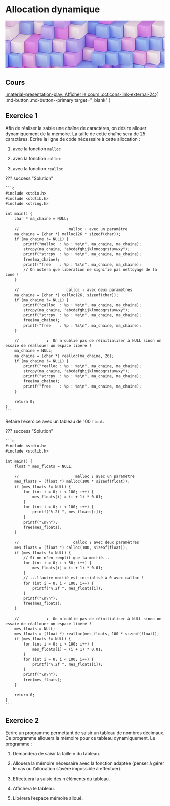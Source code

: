 # Allocation dynamique

![cubes](../images/illustration/cubes.jpg)

## Cours

[:material-presentation-play: Afficher le cours :octicons-link-external-24:](https://slides.com/redmo53/optimiser-la-memoire/fullscreen){ .md-button .md-button--primary target="_blank" }

## Exercice 1

Afin de réaliser la saisie une chaîne de caractères, on désire allouer dynamiquement de la mémoire. La taille de cette chaîne sera de 25 caractères. Ecrire la ligne de code nécessaire à cette allocation :

1. avec la fonction `malloc`
 
2. avec la fonction `calloc`
        
3. avec la fonction `realloc`

??? success "Solution"

    ```c
    #include <stdio.h>
    #include <stdlib.h>
    #include <string.h>

    int main() {
        char * ma_chaine = NULL;

        //                      malloc ↓ avec un paramètre
        ma_chaine = (char *) malloc(26 * sizeof(char));
        if (ma_chaine != NULL) {
            printf("malloc  : %p : %s\n", ma_chaine, ma_chaine);
            strcpy(ma_chaine, "abcdefghijklmnopqrstuvwxy");
            printf("strcpy  : %p : %s\n", ma_chaine, ma_chaine);
            free(ma_chaine);
            printf("free    : %p : %s\n", ma_chaine, ma_chaine);
            // On notera que libération ne signifie pas nettoyage de la zone !
        }

        //                     calloc ↓ avec deux paramètres
        ma_chaine = (char *) calloc(26, sizeof(char));
        if (ma_chaine != NULL) {
            printf("calloc  : %p : %s\n", ma_chaine, ma_chaine);
            strcpy(ma_chaine, "abcdefghijklmnopqrstuvwxy");
            printf("strcpy  : %p : %s\n", ma_chaine, ma_chaine);
            free(ma_chaine);
            printf("free    : %p : %s\n", ma_chaine, ma_chaine);
        }

        //            ↓  On n'oublie pas de réinitialiser à NULL sinon on essaie de réallouer un espace libéré !
        ma_chaine = NULL;
        ma_chaine = (char *) realloc(ma_chaine, 26);
        if (ma_chaine != NULL) {
            printf("realloc : %p : %s\n", ma_chaine, ma_chaine);
            strcpy(ma_chaine, "abcdefghijklmnopqrstuvwxy");
            printf("strcpy  : %p : %s\n", ma_chaine, ma_chaine);
            free(ma_chaine);
            printf("free    : %p : %s\n", ma_chaine, ma_chaine);
        }

        return 0;
    }
    ```

Refaire l’exercice avec un tableau de 100 `float`.

??? success "Solution"

    ```c
    #include <stdio.h>
    #include <stdlib.h>

    int main() {
        float * mes_floats = NULL;

        //                         malloc ↓ avec un paramètre
        mes_floats = (float *) malloc(100 * sizeof(float));
        if (mes_floats != NULL) {
            for (int i = 0; i < 100; i++) {
                mes_floats[i] = (i + 1) * 0.01;
            }
            for (int i = 0; i < 100; i++) {
                printf("%.2f ", mes_floats[i]);
            }
            printf("\n\n");
            free(mes_floats);
        }

        //                        calloc ↓ avec deux paramètres
        mes_floats = (float *) calloc(100, sizeof(float));
        if (mes_floats != NULL) {
            // Si on n'en remplit que la moitié...
            for (int i = 0; i < 50; i++) {
                mes_floats[i] = (i + 1) * 0.01;
            }
            // ...l'autre moitié est initialisé à 0 avec calloc !
            for (int i = 0; i < 100; i++) {
                printf("%.2f ", mes_floats[i]);
            }
            printf("\n\n");
            free(mes_floats);
        }

        //            ↓  On n'oublie pas de réinitialiser à NULL sinon on essaie de réallouer un espace libéré !
        mes_floats = NULL;
        mes_floats = (float *) realloc(mes_floats, 100 * sizeof(float));
        if (mes_floats != NULL) {
            for (int i = 0; i < 100; i++) {
                mes_floats[i] = (i + 1) * 0.01;
            }
            for (int i = 0; i < 100; i++) {
                printf("%.2f ", mes_floats[i]);
            }
            printf("\n\n");
            free(mes_floats);
        }

        return 0;
    }
    ```

## Exercice 2

Ecrire un programme permettant de saisir un tableau de nombres décimaux. Ce programme allouera la mémoire pour ce tableau dynamiquement. Le programme :

1. Demandera de saisir la taille n du tableau.

2. Allouera la mémoire nécessaire avec la fonction adaptée (penser à gérer le cas ou l’allocation s’avère impossible à effectuer).

3. Effectuera la saisie des n éléments du tableau.

4. Affichera le tableau.

5. Libèrera l’espace mémoire alloué.